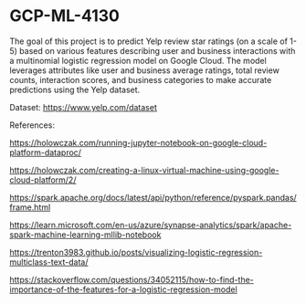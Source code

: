 # GCP-ML-4130
The goal of this project is to predict Yelp review star ratings (on a scale of 1-5) based on various features describing user and business interactions with a multinomial logistic regression model on Google Cloud. The model leverages attributes like user and business average ratings, total review counts, interaction scores, and business categories to make accurate predictions using the Yelp dataset.

Dataset: https://www.yelp.com/dataset

References:

https://holowczak.com/running-jupyter-notebook-on-google-cloud-platform-dataproc/

https://holowczak.com/creating-a-linux-virtual-machine-using-google-cloud-platform/2/

https://spark.apache.org/docs/latest/api/python/reference/pyspark.pandas/frame.html

https://learn.microsoft.com/en-us/azure/synapse-analytics/spark/apache-spark-machine-learning-mllib-notebook

https://trenton3983.github.io/posts/visualizing-logistic-regression-multiclass-text-data/

https://stackoverflow.com/questions/34052115/how-to-find-the-importance-of-the-features-for-a-logistic-regression-model
